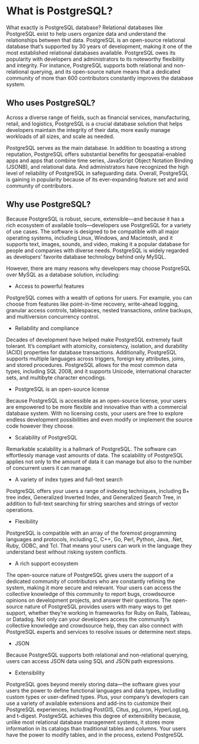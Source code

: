 # What is PostgreSQL?

What exactly is PostgreSQL database? Relational databases like PostgreSQL exist to help users organize data and understand the relationships between that data. PostgreSQL is an open-source relational database that’s supported by 30 years of development, making it one of the most established relational databases available. PostgreSQL owes its popularity with developers and administrators to its noteworthy flexibility and integrity. For instance, PostgreSQL supports both relational and non-relational querying, and its open-source nature means that a dedicated community of more than 600 contributors constantly improves the database system.

## Who uses PostgreSQL?

Across a diverse range of fields, such as financial services, manufacturing, retail, and logistics, PostgreSQL is a crucial database solution that helps developers maintain the integrity of their data, more easily manage workloads of all sizes, and scale as needed.

PostgreSQL serves as the main database. In addition to boasting a strong reputation, PostgreSQL offers substantial benefits for geospatial-enabled apps and apps that combine time series, JavaScript Object Notation Binding (JSONB), and relational data. And administrators have recognized the high level of reliability of PostgreSQL in safeguarding data. Overall, PostgreSQL is gaining in popularity because of its ever-expanding feature set and avid community of contributors.

## Why use PostgreSQL?

Because PostgreSQL is robust, secure, extensible—and because it has a rich ecosystem of available tools—developers use PostgreSQL for a variety of use cases. The software is designed to be compatible with all major operating systems, including Linux, Windows, and Macintosh, and it supports text, images, sounds, and video, making it a popular database for people and companies with diverse needs. PostgreSQL is widely regarded as developers’ favorite database technology behind only MySQL.

However, there are many reasons why developers may choose PostgreSQL over MySQL as a database solution, including:

- Access to powerful features

PostgreSQL comes with a wealth of options for users. For example, you can choose from features like point-in-time recovery, write-ahead logging, granular access controls, tablespaces, nested transactions, online backups, and multiversion concurrency control.

- Reliability and compliance

Decades of development have helped make PostgreSQL extremely fault tolerant. It’s compliant with atomicity, consistency, isolation, and durability (ACID) properties for database transactions. Additionally, PostgreSQL supports multiple languages across triggers, foreign key attributes, joins, and stored procedures. PostgreSQL allows for the most common data types, including SQL 2008, and it supports Unicode, international character sets, and multibyte character encodings.

- PostgreSQL is an open-source license

Because PostgreSQL is accessible as an open-source license, your users are empowered to be more flexible and innovative than with a commercial database system. With no licensing costs, your users are free to explore endless development possibilities and even modify or implement the source code however they choose.

- Scalability of PostgreSQL

Remarkable scalability is a hallmark of PostgreSQL. The software can effortlessly manage vast amounts of data. The scalability of PostgreSQL applies not only to the amount of data it can manage but also to the number of concurrent users it can manage.

- A variety of index types and full-text search

PostgreSQL offers your users a range of indexing techniques, including B+ tree index, Generalized Inverted Index, and Generalized Search Tree, in addition to full-text searching for string searches and strings of vector operations.

- Flexibility

PostgreSQL is compatible with an array of the foremost programming languages and protocols, including C, C++, Go, Perl, Python, Java, .Net, Ruby, ODBC, and Tcl. That means your users can work in the language they understand best without risking system conflicts.

- A rich support ecosystem

The open-source nature of PostgreSQL gives users the support of a dedicated community of contributors who are constantly refining the system, making it more secure and relevant. Your users can access the collective knowledge of this community to report bugs, crowdsource opinions on development projects, and answer their questions. The open-source nature of PostgreSQL provides users with many ways to get support, whether they’re working in frameworks for Ruby on Rails, Tableau, or Datadog. Not only can your developers access the community’s collective knowledge and crowdsource help, they can also connect with PostgreSQL experts and services to resolve issues or determine next steps.

- JSON

Because PostgreSQL supports both relational and non-relational querying, users can access JSON data using SQL and JSON path expressions.

- Extensibility

PostgreSQL goes beyond merely storing data—the software gives your users the power to define functional languages and data types, including custom types or user-defined types. Plus, your company’s developers can use a variety of available extensions and add-ins to customize their PostgreSQL experiences, including PostGIS, Citus, pg_cron, HyperLogLog, and t-digest. PostgreSQL achieves this degree of extensibility because, unlike most relational database management systems, it stores more information in its catalogs than traditional tables and columns. Your users have the power to modify tables, and in the process, extend PostgreSQL
